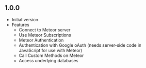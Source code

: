 ## 1.0.0

- Initial version
- Features
  - Connect to Meteor server
  - Use Meteor Subscriptions
  - Meteor Authentication
  - Authentication with Google oAuth (needs server-side code in JavaScript for use with Meteor)
  - Call Custom Methods on Meteor
  - Access underlying databases
